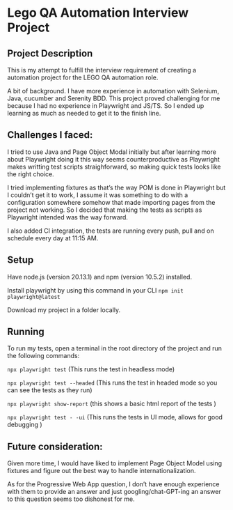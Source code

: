 # Lego QA Automation Interview Project 

## Project Description

This is my attempt to fulfill the interview requirement of creating a automation project for the LEGO QA  automation role. 

A bit of background. I have more experience in automation with Selenium, Java, cucumber and Serenity BDD.  This project proved challenging for me because I had no experience in Playwright and JS/TS.  So I ended up learning as much as needed to get it to the finish line.  
## Challenges I faced:
I tried to use Java and Page Object Modal initially but after learning more about Playwright doing it this way seems counterproductive as Playwright makes writting test scripts straighforward, so making quick tests looks like the right choice. 

I tried implementing fixtures as that’s the way POM is done in Playwright but I couldn’t get it to work, I assume it was something to do with a configuration somewhere somehow that made importing pages from the project not working.  So I decided that making the tests as scripts as Playwright intended was the way forward. 

I also added CI integration, the tests are running every push, pull and on schedule every day at 11:15 AM.

## Setup

Have node.js (version 20.13.1) and npm (version 10.5.2) installed.

Install playwright by using this command in your CLI `npm init playwright@latest` 

Download my project in a folder locally.

## Running

To run my tests, open a terminal in the root directory of the project and run the following commands:

`npx playwright test`  (This runs the test in headless mode)

`npx playwright test --headed` (This runs  the test in headed mode so  you can see the tests as they run)

`npx playwright show-report` (this shows a basic html report of the tests )

`npx playwright test - -ui` (This runs the tests in UI mode,  allows for good debugging )  


## Future consideration:
Given more time, I would have liked to implement Page Object Model using fixtures and figure out the best way to handle internationalization.  

As for the Progressive Web App question, I don’t have enough experience with them to provide an answer and just googling/chat-GPT-ing an answer to this question seems too dishonest for me.   
